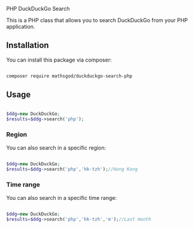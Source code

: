 PHP DuckDuckGo Search 

This is a PHP class that allows you to search DuckDuckGo from your PHP application.

## Installation

You can install this package via composer:

```bash

composer require mathsgod/duckduckgo-search-php

```


## Usage

```php

$ddg=new DuckDuckGo;
$results=$ddg->search('php');

```

### Region

You can also search in a specific region:

```php

$ddg=new DuckDuckGo;
$results=$ddg->search('php','hk-tzh');//Hong Kong

```

### Time range

You can also search in a specific time range:

```php

$ddg=new DuckDuckGo;
$results=$ddg->search('php','hk-tzh','m');//Last month

```





